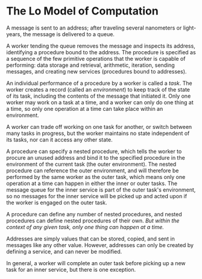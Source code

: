 # The Lo Model of Computation

A message is sent to an address; after traveling several nanometers or light-years, the message is delivered to a queue.

A worker tending the queue removes the message and inspects its address, identifying a procedure bound to the address. The procedure is specified as a sequence of the few primitive operations that the worker is capable of performing: data storage and retrieval, arithmetic, iteration, sending messages, and creating new services (procedures bound to addresses).

An individual performance of a procedure by a worker is called a *task*. The worker creates a record (called an *environment*) to keep track of the state of its task, including the contents of the message that initiated it. Only one worker may work on a task at a time, and a worker can only do one thing at a time, so only one operation at a time can take place within an environment.

A worker can trade off working on one task for another, or switch between many tasks in progress, but the worker maintains no state independent of its tasks, nor can it access any other state.

A procedure can specify a nested procedure, which tells the worker to procure an unused address and bind it to the specified procedure in the environment of the current task (the outer environment). The nested procedure can reference the outer environment, and will therefore be performed by the same worker as the outer task, which means only one operation at a time can happen in either the inner or outer tasks. The message queue for the inner service is part of the outer task's environment, so no messages for the inner service will be picked up and acted upon if the worker is engaged on the outer task.

A procedure can define any number of nested procedures, and nested procedures can define nested procedures of their own. *But within the context of any given task, only one thing can happen at a time.*

Addresses are simply values that can be stored, copied, and sent in messages like any other value. However, addresses can only be created by defining a service, and can never be modified.

In general, a worker will complete an outer task before picking up a new task for an inner service, but there is one exception.